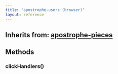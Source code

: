 ```yaml
---
title: "apostrophe-users (browser)"
layout: reference
---
```

## Inherits from: [apostrophe-pieces](../apostrophe-pieces/browser-apostrophe-pieces.html)

## Methods
### clickHandlers()

